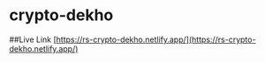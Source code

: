 # crypto-dekho

##Live Link
[https://rs-crypto-dekho.netlify.app/](https://rs-crypto-dekho.netlify.app/)